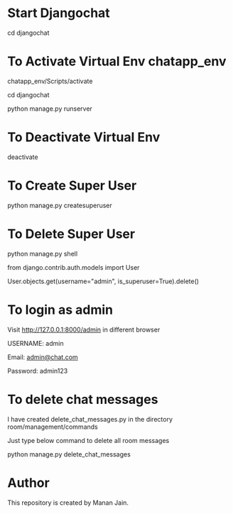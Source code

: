 # Start Djangochat 
cd djangochat

# To Activate Virtual Env chatapp_env 
chatapp_env/Scripts/activate

cd djangochat

python manage.py runserver

# To Deactivate Virtual Env
deactivate


# To Create Super User
python manage.py createsuperuser 

# To Delete Super User
python manage.py shell

from django.contrib.auth.models import User

User.objects.get(username="admin", is_superuser=True).delete()

# To login as admin
Visit http://127.0.0.1:8000/admin in different browser

USERNAME: admin

Email: admin@chat.com	

Password: admin123

# To delete chat messages 
I have created delete_chat_messages.py in the directory room/management/commands

Just type below command to delete all room messages

python manage.py delete_chat_messages

# Author
This repository is created by Manan Jain.

